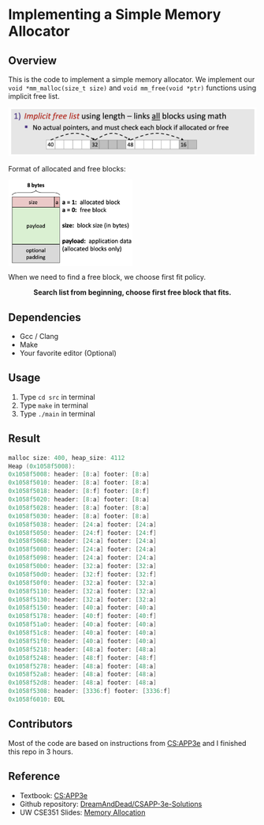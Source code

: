 # Implementing a Simple Memory Allocator

## Overview

This is the code to implement a simple memory allocator. We implement our `void *mm_malloc(size_t size)` and `void mm_free(void *ptr)`  functions using implicit free list. 

![image-20190724230429173](README.assets/image-20190724230429173.png)

Format of allocated and free blocks:

<img src=README.assets/image-20190724231321126.png align=middle width=50%/>

When we need to find a free block, we choose first fit policy. 

<p align=center> <strong>Search list from beginning, choose first free block that fits.</strong> </p>

## Dependencies

- Gcc / Clang
- Make
- Your favorite editor (Optional)

## Usage

1. Type `cd src` in terminal
2. Type `make` in terminal
3. Type `./main` in terminal

## Result

```c
malloc size: 400, heap_size: 4112
Heap (0x1058f5008):
0x1058f5008: header: [8:a] footer: [8:a]
0x1058f5010: header: [8:a] footer: [8:a]
0x1058f5018: header: [8:f] footer: [8:f]
0x1058f5020: header: [8:a] footer: [8:a]
0x1058f5028: header: [8:a] footer: [8:a]
0x1058f5030: header: [8:a] footer: [8:a]
0x1058f5038: header: [24:a] footer: [24:a]
0x1058f5050: header: [24:f] footer: [24:f]
0x1058f5068: header: [24:a] footer: [24:a]
0x1058f5080: header: [24:a] footer: [24:a]
0x1058f5098: header: [24:a] footer: [24:a]
0x1058f50b0: header: [32:a] footer: [32:a]
0x1058f50d0: header: [32:f] footer: [32:f]
0x1058f50f0: header: [32:a] footer: [32:a]
0x1058f5110: header: [32:a] footer: [32:a]
0x1058f5130: header: [32:a] footer: [32:a]
0x1058f5150: header: [40:a] footer: [40:a]
0x1058f5178: header: [40:f] footer: [40:f]
0x1058f51a0: header: [40:a] footer: [40:a]
0x1058f51c8: header: [40:a] footer: [40:a]
0x1058f51f0: header: [40:a] footer: [40:a]
0x1058f5218: header: [48:a] footer: [48:a]
0x1058f5248: header: [48:f] footer: [48:f]
0x1058f5278: header: [48:a] footer: [48:a]
0x1058f52a8: header: [48:a] footer: [48:a]
0x1058f52d8: header: [48:a] footer: [48:a]
0x1058f5308: header: [3336:f] footer: [3336:f]
0x1058f6010: EOL
```



## Contributors

Most of the code are based on instructions from [CS:APP3e](http://www.csapp.cs.cmu.edu/) and I finished this repo in 3 hours. 

## Reference

- Textbook: [CS:APP3e](http://www.csapp.cs.cmu.edu/) 
- Github repository: [DreamAndDead/CSAPP-3e-Solutions](https://github.com/DreamAndDead/CSAPP-3e-Solutions/) 
- UW CSE351 Slides: [Memory Allocation](https://courses.cs.washington.edu/courses/cse351/19sp/lectures/24/CSE351-L24-memalloc-I_19sp.pdf)